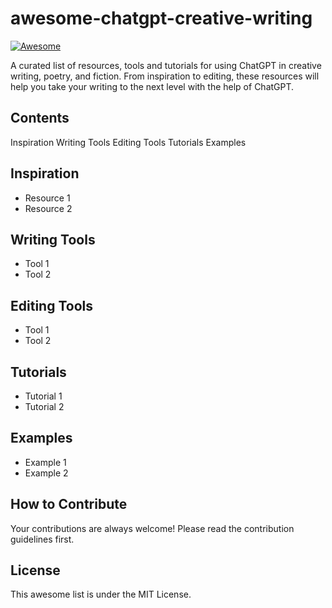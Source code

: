 # awesome-chatgpt-creative-writing
[![Awesome](https://awesome.re/badge.svg)](https://awesome.re)

A curated list of resources, tools and tutorials for using ChatGPT in creative writing, poetry, and fiction. From inspiration to editing, these resources will help you take your writing to the next level with the help of ChatGPT.

## Contents
Inspiration
Writing Tools
Editing Tools
Tutorials
Examples

## Inspiration

* Resource 1
* Resource 2

## Writing Tools
* Tool 1
* Tool 2

## Editing Tools
* Tool 1
* Tool 2

## Tutorials
* Tutorial 1
* Tutorial 2

## Examples
* Example 1
* Example 2

## How to Contribute
Your contributions are always welcome! Please read the contribution guidelines first.

## License
This awesome list is under the MIT License.
